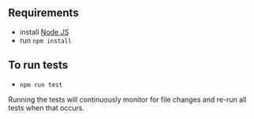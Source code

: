 
## Requirements

* install [Node JS](https://nodejs.org/en/download/)
* run `npm install`

## To run tests

* `npm run test`

Running the tests will continuously monitor for file changes and re-run all tests when that occurs.
